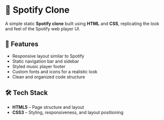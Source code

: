 # 🎵 Spotify Clone
A simple static **Spotify clone** built using **HTML** and **CSS**, replicating the look and feel of the Spotify web player UI.

## 🌟 Features
- Responsive layout similar to Spotify
- Static navigation bar and sidebar
- Styled music player footer
- Custom fonts and icons for a realistic look
- Clean and organized code structure

## 🛠️ Tech Stack
- **HTML5** – Page structure and layout
- **CSS3** – Styling, responsiveness, and layout positioning
